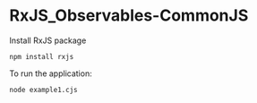 # RxJS_Observables-CommonJS

Install RxJS package
```
npm install rxjs
```

To run the application:
```
node example1.cjs
```
